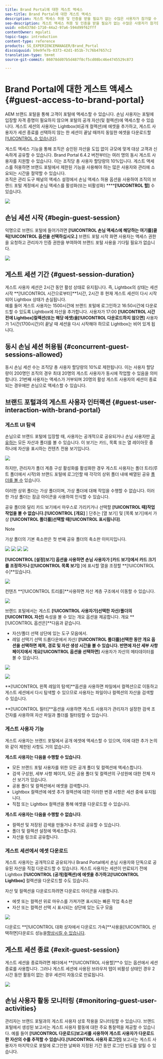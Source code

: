 ```yaml
---
title: Brand Portal에 대한 게스트 액세스
seo-title: Brand Portal에 대한 게스트 액세스
description: 게스트 액세스 허용 및 인증을 받을 필요가 없는 수많은 사용자가 참가할 수 있도록 비용을 절감할 수 있습니다.
seo-description: 게스트 액세스 허용 및 인증을 받을 필요가 없는 수많은 사용자가 참가할 수 있도록 비용을 절감할 수 있습니다.
uuid: edb4378d-1710-44a2-97a6-594d99f62fff
contentOwner: mgulati
topic-tags: introduction
content-type: reference
products: SG_EXPERIENCEMANAGER/Brand_Portal
discoiquuid: b9e9fe7b-0373-42d1-851b-7c76b47657c2
translation-type: tm+mt
source-git-commit: 86078dd07b5d487f8cf5cd08bc46e4745529c873

---
```



# Brand Portal에 대한 게스트 액세스 {#guest-access-to-brand-portal}

AEM 브랜드 포털을 통해 고객이 포털에 액세스할 수 있습니다. 손님 사용자는 포털에 입장할 자격 증명이 필요하지 않으며 포털의 공개 자산(및 컬렉션)에 액세스할 수 있습니다. 게스트 세션의 사용자는 Lightbox(비공개 컬렉션)에 에셋을 추가하고, 게스트 사용자가 세션 종료를 선택하지 않는 한 세션이 끝날 때까지 동일한 에셋을 다운로드할 [[!UICONTROL 수 있습니다]](#exit-guest-session).

게스트 액세스 기능을 통해 조직은 승인된 자산을 [](../using/brand-portal-sharing-folders.md#how-to-share-folders) 도입 없이 규모에 맞게 대상 고객과 신속하게 공유할 수 있습니다. Brand Portal 6.4.2 버전부터는 여러 명의 동시 게스트 사용자를 지원할 수 있습니다. 이는 조직당 총 사용자 할당량의 10%입니다. 게스트 액세스를 허용하면 브랜드 포털에서 제한된 기능을 사용해야 하는 많은 사용자와 관리에 소요되는 시간을 절약할 수 있습니다.\
조직은 관리 도구 패널의 액세스 설정에서 손님 액세스 허용 옵션을 사용하여 조직의 브랜드 포털 계정에서 손님 액세스를 활성화(또는 비활성화) ******[!UICONTROL &#x200B;할]** 수있습니다.

<!--
Comment Type: annotation
Last Modified By: mgulati
Last Modified Date: 2018-08-17T10:42:59.879-0400
Removed the first para: "AEM Assets Brand Portal allows public users to enter the portal anonymously and have restricted access to the allowed public resources as guests. Organization users with guest role need not seek access and authentication from administrators."
-->

![](assets/enable-guest-access.png)

## 손님 세션 시작 {#begin-guest-session}

익명으로 브랜드 포털에 들어가려면 **[!UICONTROL 손님 액세스에 해당하는 여기를]**클릭**[!UICONTROL &#x200B;옵션을 선택하십시오.]** 브랜드 포털 시작 화면 사용자는 액세스 권한을 요청하고 관리자가 인증 권한을 부여하여 브랜드 포털 사용을 기다릴 필요가 없습니다.

![](assets/bp-login-screen.png)

## 게스트 세션 기간 {#guest-session-duration}

게스트 사용자 세션은 2시간 동안 활성 상태로 유지됩니다. 즉, Lightbox의 상태는 세션 시작 **[!UICONTROL 시간으로부터]**1시간, 2시간 후 현재 게스트 세션이 다시 시작되어 Lightbox 상태가 손실됩니다.\
예를 들어 게스트 사용자는 1500시간에 브랜드 포털에 로그인하고 16:50시간에 다운로드할 수 있도록 Lightbox에 자산을 추가합니다. 사용자가 17:00 **[!UICONTROL 시간 전에 Lightbox]**컬렉션(또는 해당 에셋)을**[!UICONTROL &#x200B;다운로드하지 않으면]** 사용자가 1시간(1700시간)이 끝날 때 세션을 다시 시작해야 하므로 Lightbox는 비어 있게 됩니다.

## 동시 손님 세션 허용됨 {#concurrent-guest-sessions-allowed}

동시 손님 세션 수는 조직당 총 사용자 할당량의 10%로 제한됩니다. 이는 사용자 할당량이 200명인 조직의 경우 최대 20명의 게스트 사용자가 동시에 작업할 수 있음을 의미합니다. 21번째 사용자는 액세스가 거부되며 20명의 활성 게스트 사용자의 세션이 종료되는 경우에만 손님으로 액세스할 수 있습니다.

## 브랜드 포털과의 게스트 사용자 인터랙션 {#guest-user-interaction-with-brand-portal}

### 게스트 UI 탐색

손님으로 브랜드 포털에 입장할 때, 사용자는 공개적으로 공유되거나 손님 사용자만 [공유하는](../using/brand-portal-sharing-folders.md#sharefolders) 모든 자산과 폴더를 볼 수 있습니다. 이 보기는 카드, 목록 또는 열 레이아웃 중 하나에 자산을 표시하는 컨텐츠 전용 보기입니다.

![](assets/disabled-folder-hierarchy1.png)

하지만, 관리자가 폴더 계층 구성 활성화를 활성화한 경우 게스트 사용자는 폴더 트리(루트 폴더에서 시작)와 브랜드 포털에 로그인할 때 각각의 상위 폴더 내에 배열된 공유 [폴더를 볼 수](../using/brand-portal-general-configuration.md#main-pars-header-1621071021) 있습니다.

이러한 상위 폴더는 가상 폴더이며, 가상 폴더에 대해 작업을 수행할 수 없습니다. 이러한 가상 폴더는 잠금 아이콘을 사용하여 인식할 수 있습니다.

공유 폴더와 달리 카드 보기에서 마우스로 가리키거나 선택할 **[!UICONTROL 때]**작업 작업을 볼 수 없습니다.**[!UICONTROL [개요]** ] 단추는 [열 보기] 및 [목록 보기]에서 가상 **[!UICONTROL 폴더를]**선택할 때**[!UICONTROL &#x200B;표시됩니다]**.

>[!NOTE]
>
>가상 폴더의 기본 축소판은 첫 번째 공유 폴더의 축소판 이미지입니다.

![](assets/enabled-hierarchy1.png) ![](assets/hierarchy1-nonadmin.png) ![](assets/hierarchy-nonadmin.png) ![](assets/hierarchy2-nonadmin.png)

**[!UICONTROL [설정]**보기] 옵션을 사용하면 손님 사용자가 [카드 보기]에서 카드 크기를 조정하거나 [**[!UICONTROL &#x200B;목록 보기]** ]에 표시할 열을 조정할 **[!UICONTROL 수]**있습니다.

![](assets/nav-guest-user.png)

컨텐츠 **[!UICONTROL 트리를]**사용하면 자산 계층 구조에서 이동할 수 있습니다.

![](assets/guest-login-ui.png)

브랜드 포털에서는 게스트 **[!UICONTROL 사용자가]**선택한 자산/폴더의**[!UICONTROL &#x200B;자산]** 속성을 볼 수 있는 개요 옵션을 제공합니다. 개요 **[!UICONTROL 옵션은]**다음과 같습니다.

* 자산/폴더 선택 상단에 있는 도구 모음에서.
* 레일 선택기 선택 드롭다운에서
자산/ **[!UICONTROL 폴더를]**선택한 동안 개요 옵션을 선택하면 제목, 경로 및 자산 생성 시간을 볼 수 있습니다. 반면에 자산 세부 사항 페이지에서 개요**[!UICONTROL &#x200B;옵션을 선택하면]** 사용자가 자산의 메타데이터를 볼 수 있습니다.

![](assets/overview-option-1.png)

![](assets/overview-rail-selector-1.png)<br />

**[!UICONTROL 왼쪽 레일의 탐색]**옵션을 사용하면 파일에서 컬렉션으로 이동하고 게스트 세션에서 다시 탐색할 수 있으므로 사용자는 파일이나 컬렉션의 자산을 검색할 수 있습니다.

**[!UICONTROL 필터]**옵션을 사용하면 게스트 사용자가 관리자가 설정한 검색 조건자를 사용하여 자산 파일과 폴더를 필터링할 수 있습니다.

### 게스트 사용자 기능

게스트 사용자는 브랜드 포털에서 공개 에셋에 액세스할 수 있으며, 이에 대한 추가 논의와 같이 제한된 사항도 거의 없습니다.

**게스트 사용자는 다음을 수행할 수 있습니다**.

* 모든 브랜드 포털 사용자를 위한 모든 공개 폴더 및 컬렉션에 액세스합니다.
* 검색 구성원, 세부 사항 페이지, 모든 공용 폴더 및 컬렉션의 구성원에 대한 전체 자산 보기가 있습니다.
* 공용 폴더 및 컬렉션에서 에셋을 검색합니다.
* Lightbox 컬렉션에 에셋 추가 컬렉션에 대한 이러한 변경 사항은 세션 중에 유지됩니다.
* 직접 또는 Lightbox 컬렉션을 통해 에셋을 다운로드할 수 있습니다.

**게스트 사용자는 다음을 수행할 수 없습니다**.

* 컬렉션 및 저장된 검색을 만들거나 추가로 공유할 수 있습니다.
* 폴더 및 컬렉션 설정에 액세스합니다.
* 자산을 링크로 공유합니다.

### 게스트 세션에서 에셋 다운로드

게스트 사용자는 공개적으로 공유되거나 Brand Portal에서 손님 사용자와 단독으로 공유된 자산을 직접 다운로드할 수 있습니다. 게스트 사용자는 세션이 만료되기 전에 Lightbox **[!UICONTROL (공개]**컬렉션)에 에셋을 추가하고**[!UICONTROL  Lightbox]** 컬렉션을 다운로드할 수도 있습니다.

자산 및 컬렉션을 다운로드하려면 다운로드 아이콘을 사용합니다.

* 에셋 또는 컬렉션 위로 마우스를 가져가면 표시되는 빠른 작업 축소판
* 자산 또는 컬렉션 선택 시 표시되는 상단에 있는 도구 모음

![](assets/download-on-guest.png)

다운로드 **[!UICONTROL 대화 상자에서 다운로드 가속]**사용을[!UICONTROL 선택하면]다운로드 성능을[향상시킬 수 있습니다](../using/accelerated-download.md).

## 게스트 세션 종료 {#exit-guest-session}

게스트 세션을 종료하려면 헤더에서 **[!UICONTROL 사용할]**수 있는 옵션에서 세션 종료를 사용합니다. 그러나 게스트 세션에 사용된 브라우저 탭이 비활성 상태인 경우 2시간 동안 활동이 없는 경우 세션이 자동으로 만료됩니다.

![](assets/end-guest-session.png)

## 손님 사용자 활동 모니터링 {#monitoring-guest-user-activities}

관리자는 브랜드 포털과의 게스트 사용자 상호 작용을 모니터링할 수 있습니다. 브랜드 포털에서 생성된 보고서는 게스트 사용자 활동에 대한 주요 통찰력을 제공할 수 있습니다. 예를 들어 **[!UICONTROL 다운로드]**보고서를 사용하여 게스트 사용자가 다운로드한 자산의 수를 추적할 수 있습니다.**[!UICONTROL &#x200B;사용자 로그인]** 보고서는 게스트 사용자가 마지막으로 포털에 로그인한 날짜와 지정된 기간 동안 로그인 빈도를 알릴 수 있습니다.
